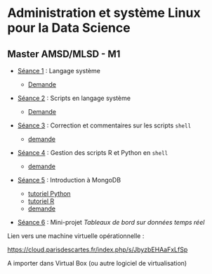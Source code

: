 # Administration et système Linux pour la Data Science

## Master AMSD/MLSD - M1

- [Séance 1](seance1) : Langage système
    - [Demande](seance1-demande)

- [Séance 2](seance2) : Scripts en langage système
    - [Demande](seance2-demande)

- [Séance 3](seance3) : Correction et commentaires sur les scripts `shell`
    - [demande](seance3-demande)

- [Séance 4](seance4) : Gestion des scripts R et Python en `shell`
    - [demande](seance4-demande)
    
- [Séance 5](seance5) : Introduction à MongoDB
    - [tutoriel Python](seance5-python)
    - [tutoriel R](seance5-r)
    - [demande](seance5-demande)
    
- [Séance 6](seance6) : Mini-projet *Tableaux de bord sur données temps réel*


<!--
--- 3 séances projet : création VM + tout le reste
- Séance 3 : gestion des scripts R et python et début des demandes pour mini-projet
- Séance 3 : git ?
- Séance 4 : mongo
- séance 5 : 
- Séance 6 : 
-->


Lien vers une machine virtuelle opérationnelle :

<https://cloud.parisdescartes.fr/index.php/s/JbyzbEHAaFxLfSp>

A importer dans Virtual Box (ou autre logiciel de virtualisation)
